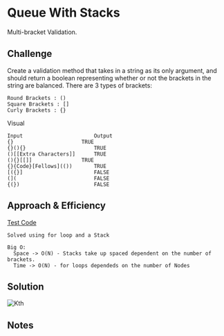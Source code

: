 # Queue With Stacks

Multi-bracket Validation.

## Challenge

Create a validation method that takes in a string as its only argument, and should return a boolean representing whether or not the brackets in the string are balanced. There are 3 types of brackets:

    Round Brackets : ()
    Square Brackets : []
    Curly Brackets : {}

Visual

    Input 	                    Output
    {} 	                    TRUE
    {}(){} 	                    TRUE
    ()[[Extra Characters]] 	    TRUE
    (){}[[]] 	            TRUE
    {}{Code}[Fellows](()) 	    TRUE
    [({}] 	                    FALSE
    (]( 	                    FALSE
    {(}) 	                    FALSE
        
## Approach & Efficiency

[Test Code](../../../test/java/MultiBracketValidation)

    Solved using for loop and a Stack

    Big O:
      Space -> O(N) - Stacks take up spaced dependent on the number of brackets.
      Time -> O(N) - for loops dependeds on the number of Nodes

## Solution

![Kth](../../../../../../assets/multi_bracket_validation.jpg)

## Notes